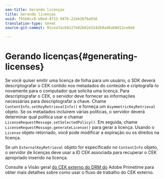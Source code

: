 ```yaml
---
seo-title: Gerando licenças
title: Gerando licenças
uuid: f91b0cc8-e0ed-4722-947b-22eb2bfba916
translation-type: tm+mt
source-git-commit: 91cea7acb8127e02b82e5242b9ad6ab0d12ce0eb

---
```



# Gerando licenças{#generating-licenses}

Se você quiser emitir uma licença de folha para um usuário, o SDK deverá descriptografar o CEK contido nos metadados do conteúdo e criptografá-lo novamente para o computador que solicita uma licença. Para descriptografar o CEK, o servidor deve fornecer as informações necessárias para descriptografar a chave. Chame `ContentInfo.setKeyRetrievalInfo()` e forneça um `AsymmetricKeyRetrieval` objeto. Se os metadados incluírem várias políticas, o servidor deverá determinar qual política usar e chamar `LicenseRequestMessage.setSelectedPolicy()`. Em seguida, chame `LicenseRequestMessage.generateLicense()` para gerar a licença. Usando o `License` objeto retornado, você pode modificar a expiração ou os direitos na licença.

Se um `ExternalKeyRetrieval` objeto for especificado no `ContentInfo` objeto, o servidor de licenças deve usar a ID CEK associada para recuperar o CEK apropriado inserido na licença.

Consulte a Visão geral [do CEK externo do DRM do](../../../aaxs-drm-xkey-mgmt/aaxs-drm-using-external-cek-overview.md) Adobe Primetime para obter mais detalhes sobre como usar o fluxo de trabalho do CEK externo.
